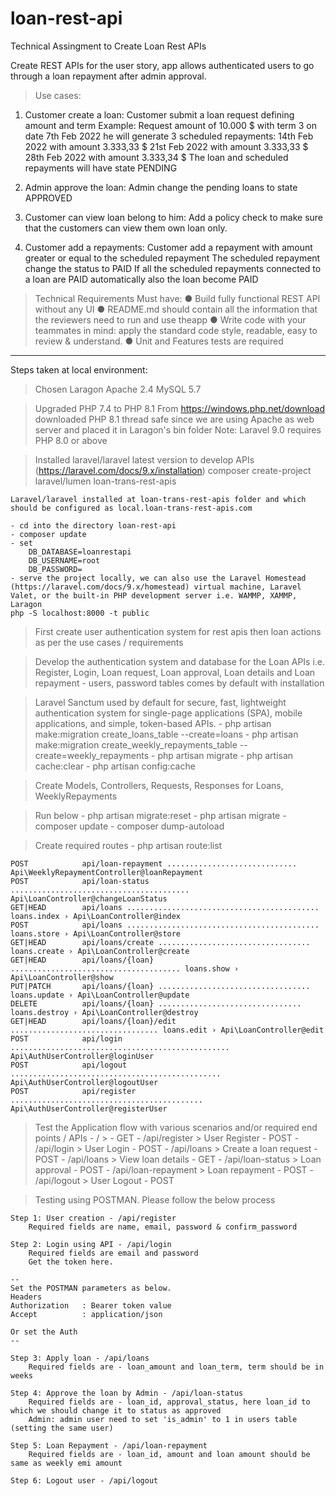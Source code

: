 # loan-rest-api
Technical Assingment to Create Loan Rest APIs

Create REST APIs for the user story, app allows authenticated users to go through a loan repayment after admin approval.

> Use cases:
1) Customer create a loan:
    Customer submit a loan request defining amount and term	
    Example:
        Request amount of 10.000 $ with term 3 on date 7th Feb 2022
        he will generate 3 scheduled repayments:
            14th Feb 2022 with amount 3.333,33 $ 
            21st Feb 2022 with amount 3.333,33 $ 
            28th Feb 2022 with amount 3.333,34 $
        The loan and scheduled repayments will have state PENDING

2) Admin approve the loan:
    Admin change the pending loans to state APPROVED

3) Customer can view loan belong to him:
    Add a policy check to make sure that the customers can view them own loan only.

4) Customer add a repayments:
    Customer add a repayment with amount greater or equal to the scheduled repayment 
    The scheduled repayment change the status to PAID
    If all the scheduled repayments connected to a loan are PAID automatically also the loan become PAID

> Technical Requirements Must have:
    ● Build fully functional REST API without any UI 
    ● README.md should contain all the information that the reviewers need to run and use theapp 
    ● Write code with your teammates in mind: apply the standard code style, readable, easy to review & understand. 
    ● Unit and Features tests are required


-----------------------------
Steps taken at local environment:

> Chosen Laragon
    Apache 2.4
    MySQL 5.7 
	
> Upgraded PHP 7.4 to PHP 8.1 
    From https://windows.php.net/download downloaded PHP 8.1 thread safe since we are using Apache as web server and placed it in Laragon's bin folder
    Note: Laravel 9.0 requires PHP 8.0 or above

> Installed laravel/laravel latest version to develop APIs (https://laravel.com/docs/9.x/installation)
    composer create-project laravel/lumen loan-trans-rest-apis

    Laravel/laravel installed at loan-trans-rest-apis folder and which should be configured as local.loan-trans-rest-apis.com

    - cd into the directory loan-rest-api
    - composer update
    - set
        DB_DATABASE=loanrestapi
        DB_USERNAME=root
        DB_PASSWORD=
    - serve the project locally, we can also use the Laravel Homestead (https://laravel.com/docs/9.x/homestead) virtual machine, Laravel Valet, or the built-in PHP development server i.e. WAMMP, XAMMP, Laragon 
    php -S localhost:8000 -t public

> First create user authentication system for rest apis then loan actions as per the use cases / requirements

> Develop the authentication system and database for the Loan APIs
    i.e. Register, Login, Loan request, Loan approval, Loan details and Loan repayment
    - users, password tables comes by default with installation
	
> Laravel Sanctum used by default for secure, fast, lightweight authentication system for single-page applications (SPA), mobile applications, and simple, token-based APIs.
    - php artisan make:migration create_loans_table --create=loans
    - php artisan make:migration create_weekly_repayments_table --create=weekly_repayments
    - php artisan migrate
    - php artisan cache:clear
    - php artisan config:cache

> Create Models, Controllers, Requests, Responses for Loans, WeeklyRepayments

> Run below
    - php artisan migrate:reset
    - php artisan migrate
    - composer update
    - composer dump-autoload
	
> Create required routes
    - php artisan route:list

    POST            api/loan-repayment ............................. Api\WeeklyRepaymentController@loanRepayment
    POST            api/loan-status ........................................ Api\LoanController@changeLoanStatus
    GET|HEAD        api/loans ........................................... loans.index › Api\LoanController@index
    POST            api/loans ........................................... loans.store › Api\LoanController@store
    GET|HEAD        api/loans/create .................................. loans.create › Api\LoanController@create
    GET|HEAD        api/loans/{loan} ...................................... loans.show › Api\LoanController@show
    PUT|PATCH       api/loans/{loan} .................................. loans.update › Api\LoanController@update
    DELETE          api/loans/{loan} ................................ loans.destroy › Api\LoanController@destroy
    GET|HEAD        api/loans/{loan}/edit ................................. loans.edit › Api\LoanController@edit
    POST            api/login ................................................. Api\AuthUserController@loginUser
    POST            api/logout ............................................... Api\AuthUserController@logoutUser
    POST            api/register ........................................... Api\AuthUserController@registerUser
  
> Test the Application flow with various scenarios and/or required end points / APIs
    - /                         >                           - GET
    - /api/register             > User Register             - POST
    - /api/login                > User Login                - POST
    - /api/loans                > Create a loan request     - POST
    - /api/loans                > View loan details         - GET
    - /api/loan-status          > Loan approval             - POST
    - /api/loan-repayment       > Loan repayment            - POST
    - /api/logout               > User Logout               - POST

> Testing using POSTMAN. Please follow the below process

    Step 1: User creation - /api/register
        Required fields are name, email, password & confirm_password

    Step 2: Login using API - /api/login
        Required fields are email and password
        Get the token here.

    --
    Set the POSTMAN parameters as below.
    Headers
    Authorization   : Bearer token value
    Accept          : application/json

    Or set the Auth
    --

    Step 3: Apply loan - /api/loans
        Required fields are - loan_amount and loan_term, term should be in weeks
	
    Step 4: Approve the loan by Admin - /api/loan-status
        Required fields are - loan_id, approval_status, here loan_id to which we should change it to status as approved
        Admin: admin user need to set 'is_admin' to 1 in users table (setting the same user)

    Step 5: Loan Repayment - /api/loan-repayment
        Required fields are - loan_id, amount and loan amount should be same as weekly emi amount

    Step 6: Logout user - /api/logout
